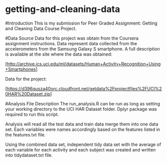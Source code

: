 # getting-and-cleaning-data
#Introduction
This is my submission for Peer Graded Assignment: Getting and Cleaning Data Course Project.

#Data Source
Data for this project was obtain from the Coursera assignment instructions. Data represent data collected from the accelerometers from the Samsung Galaxy S smartphone. A full description is available at the site where the data was obtained:

[http://archive.ics.uci.edu/ml/datasets/Human+Activity+Recognition+Using+Smartphones]

Data for the project:

[https://d396qusza40orc.cloudfront.net/getdata%2Fprojectfiles%2FUCI%20HAR%20Dataset.zip]

#Analysis File Description
The run_analysis.R can be run as long as setting your working directory to the UCI HAR Dataset folder. Dplyr package was required to run this script.

Analysis will read all the test data and train data merge them into one data set. Each variables were names accordingly based on the features listed in the features.txt file.

Using the combined data set, independent tidy data set with the average of each variable for each activity and each subject was created and written into tidydataset.txt file.

